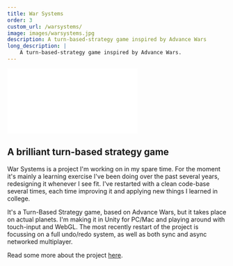 ```yaml
---
title: War Systems
order: 3
custom_url: /warsystems/
image: images/warsystems.jpg
description: A turn-based-strategy game inspired by Advance Wars
long_description: |
    A turn-based-strategy game inspired by Advance Wars.
---
```


<div class="scale_16_9"><iframe src="//player.vimeo.com/video/86780900?title=0&amp;byline=0&amp;portrait=0" frameborder="0" webkitallowfullscreen mozallowfullscreen allowfullscreen></iframe></div>

## A brilliant turn-based strategy game

War Systems is a project I'm working on in my spare time. For the moment it's mainly a learning exercise I've been doing over the past several years, redesigning it whenever I see fit. I've restarted with a clean code-base several times, each time improving it and applying new things I learned in college.

It's a Turn-Based Strategy game, based on Advance Wars, but it takes place on actual planets. I'm making it in Unity for PC/Mac and playing around with touch-input and WebGL. The most recently restart of the project is focussing on a full undo/redo system, as well as both sync and async networked multiplayer.

Read some more about the project [here]({{site.baseurl}}/warsystems/).
